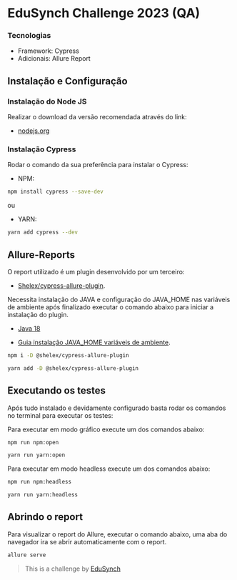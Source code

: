 # EduSynch Challenge 2023 (QA) 

### Tecnologias

- Framework: Cypress
- Adicionais: Allure Report

## Instalação e Configuração 

### Instalação do Node JS

Realizar o download da versão recomendada através do link: 
- [nodejs.org](<https://nodejs.org/en/>) 

### Instalação Cypress

Rodar o comando da sua preferência para instalar o Cypress:

- NPM:
```Bash
npm install cypress --save-dev
```
ou
- YARN:
```Bash
yarn add cypress --dev
```

## Allure-Reports

O report utilizado é um plugin desenvolvido por um terceiro: 
- [Shelex/cypress-allure-plugin](<https://github.com/Shelex/cypress-allure-plugin>).

Necessita instalação do JAVA e configuração do JAVA_HOME nas variáveis de ambiente após finalizado executar o comando abaixo para iniciar a instalação do plugin.

- [Java 18](<https://www.oracle.com/java/technologies/javase/jdk18-archive-downloads.html>)

- [Guia instalação JAVA_HOME variáveis de ambiente](<https://confluence.atlassian.com/confbr1/configurando-a-variavel-java_home-no-windows-933709538.html>).


```Bash
npm i -D @shelex/cypress-allure-plugin
```

```Bash
yarn add -D @shelex/cypress-allure-plugin
```

## Executando os testes

Após tudo instalado e devidamente configurado basta rodar os comandos no terminal para executar os testes:

Para executar em modo gráfico execute um dos comandos abaixo:

```Bash
npm run npm:open
```
```Bash
yarn run yarn:open
```

Para executar em modo headless execute um dos comandos abaixo:

```Bash
npm run npm:headless
```
```Bash
yarn run yarn:headless
```

## Abrindo o report

Para visualizar o report do Allure, executar o comando abaixo, uma aba do navegador ira se abrir automaticamente com o report.

```Bash
allure serve
```

>This is a challenge by [EduSynch](<https://edusynch.com/>)
